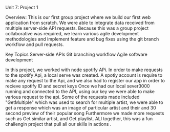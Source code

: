 Unit 7: Project 1

Overview:
 This is our first group project where we build our first web application from scratch. We were able to  integrate data received from multiple server-side API requests. Because this was a group project collaborative was required, we learn various  agile development methodologies and implement feature and bug fixes using the git branch workflow and pull requests.

Key Topics
Server-side APIs
Git branching workflow
Agile software development


In this project, we worked with node spotify APi.
In order to make requests to the spotify Api, a local serve was created.
A spotiy account is require to make any request to the Api, and we also had to register our app in order to
recieve spotify ID and secret keys
Once we had our  local sever3000 running and connected to the API, using our key we were able to make
various request to the api.
Some of the requests made included "GetMultiple" which was used to search for multiple artist, we were able to
get a response which was an image of particular artist and their and 30 second preview of their popular song
Furthermore we made more requests such as Get similar artist, and Get  playlist.
ALl together, this was a fun challengin project that pull all our skills in actions .

